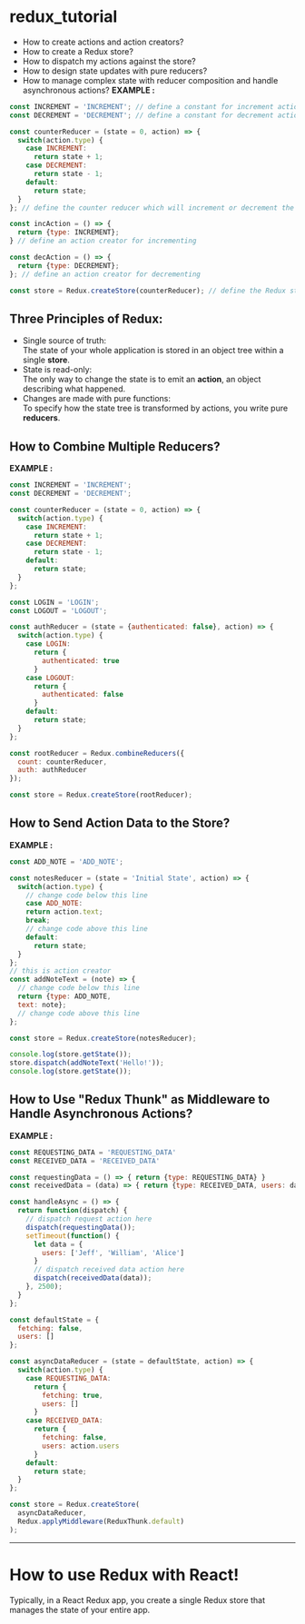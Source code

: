 # redux_tutorial

- How to create actions and action creators? 
- How to create a Redux store?
- How to dispatch my actions against the store?
- How to design state updates with pure reducers?
- How to manage complex state with reducer composition and handle asynchronous actions? 
**EXAMPLE :**
```js
const INCREMENT = 'INCREMENT'; // define a constant for increment action types
const DECREMENT = 'DECREMENT'; // define a constant for decrement action types

const counterReducer = (state = 0, action) => {
  switch(action.type) {
    case INCREMENT:
      return state + 1;
    case DECREMENT:
      return state - 1;
    default:
      return state;
  }
}; // define the counter reducer which will increment or decrement the state based on the action it receives

const incAction = () => {
  return {type: INCREMENT};
} // define an action creator for incrementing

const decAction = () => {
  return {type: DECREMENT};
}; // define an action creator for decrementing

const store = Redux.createStore(counterReducer); // define the Redux store here, passing in your reducers
```
## Three Principles of Redux:
- Single source of truth:  
The state of your whole application is stored in an object tree within a single **store**.
- State is read-only:  
The only way to change the state is to emit an **action**, an object describing what happened.
- Changes are made with pure functions:  
To specify how the state tree is transformed by actions, you write pure **reducers**.

## How to Combine Multiple Reducers?
**EXAMPLE :**
```js
const INCREMENT = 'INCREMENT';
const DECREMENT = 'DECREMENT';

const counterReducer = (state = 0, action) => {
  switch(action.type) {
    case INCREMENT:
      return state + 1;
    case DECREMENT:
      return state - 1;
    default:
      return state;
  }
};

const LOGIN = 'LOGIN';
const LOGOUT = 'LOGOUT';

const authReducer = (state = {authenticated: false}, action) => {
  switch(action.type) {
    case LOGIN:
      return {
        authenticated: true
      }
    case LOGOUT:
      return {
        authenticated: false
      }
    default:
      return state;
  }
};

const rootReducer = Redux.combineReducers({
  count: counterReducer,
  auth: authReducer
});

const store = Redux.createStore(rootReducer);

```
## How to Send Action Data to the Store?
**EXAMPLE :**
```js
const ADD_NOTE = 'ADD_NOTE';

const notesReducer = (state = 'Initial State', action) => {
  switch(action.type) {
    // change code below this line
    case ADD_NOTE:
    return action.text;
    break;
    // change code above this line
    default:
      return state;
  }
};
// this is action creator 
const addNoteText = (note) => {
  // change code below this line
  return {type: ADD_NOTE,
  text: note};
  // change code above this line
};

const store = Redux.createStore(notesReducer);

console.log(store.getState());
store.dispatch(addNoteText('Hello!'));
console.log(store.getState());
```
## How to Use "Redux Thunk" as Middleware to Handle Asynchronous Actions?
**EXAMPLE :**
```js
const REQUESTING_DATA = 'REQUESTING_DATA'
const RECEIVED_DATA = 'RECEIVED_DATA'

const requestingData = () => { return {type: REQUESTING_DATA} }
const receivedData = (data) => { return {type: RECEIVED_DATA, users: data.users} }

const handleAsync = () => {
  return function(dispatch) {
    // dispatch request action here
    dispatch(requestingData());
    setTimeout(function() {
      let data = {
        users: ['Jeff', 'William', 'Alice']
      }
      // dispatch received data action here
      dispatch(receivedData(data));
    }, 2500);
  }
};

const defaultState = {
  fetching: false,
  users: []
};

const asyncDataReducer = (state = defaultState, action) => {
  switch(action.type) {
    case REQUESTING_DATA:
      return {
        fetching: true,
        users: []
      }
    case RECEIVED_DATA:
      return {
        fetching: false,
        users: action.users
      }
    default:
      return state;
  }
};

const store = Redux.createStore(
  asyncDataReducer,
  Redux.applyMiddleware(ReduxThunk.default)
);
```
***

# How to use Redux with React!
Typically, in a React Redux app, you create a single Redux store that manages the state of your entire app. 
